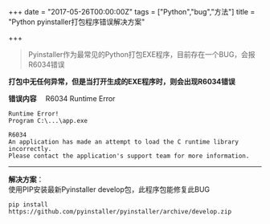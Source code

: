 +++
date = "2017-05-26T00:00:00Z"
tags = ["Python","bug","方法"]
title = "Python pyinstaller打包程序错误解决方案"

+++

> Pyinstaller作为最常见的Python打包EXE程序，目前存在一个BUG，会报R6034错误<!--more-->

**打包中无任何异常，但是当打开生成的EXE程序时，则会出现R6034错误**

**错误内容** 　R6034 Runtime Error
```
Runtime Error!
Program C:\...\app.exe

R6034
An application has made an attempt to load the C runtime library incorrectly.
Please contact the application's support team for more information.
```

---
**解决方案**：   
使用PIP安装最新Pyinstaller develop包，此程序包能修复此BUG  
```
pip install https://github.com/pyinstaller/pyinstaller/archive/develop.zip
```
